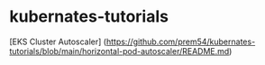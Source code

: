 # kubernates-tutorials

[EKS Cluster Autoscaler] (https://github.com/prem54/kubernates-tutorials/blob/main/horizontal-pod-autoscaler/README.md)
